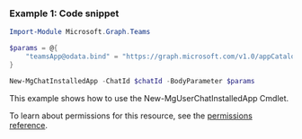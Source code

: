 ### Example 1: Code snippet

```powershellImport-Module Microsoft.Graph.Teams

$params = @{
	"teamsApp@odata.bind" = "https://graph.microsoft.com/v1.0/appCatalogs/teamsApps/12345678-9abc-def0-123456789a"
}

New-MgChatInstalledApp -ChatId $chatId -BodyParameter $params
```
This example shows how to use the New-MgUserChatInstalledApp Cmdlet.
To learn about permissions for this resource, see the [permissions reference](/graph/permissions-reference).


